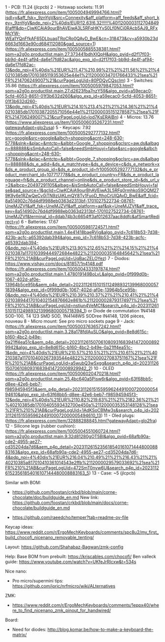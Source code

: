 1 - PCB: 11.24 (jlcpcb)
2 - Hotswap sockets: 11.91 (https://fr.aliexpress.com/item/1005004949994766.html?isdl=y&aff_fsk=_9znYgV&src=Connexity&aff_platform=aff_feeds&aff_short_key=_9znYgV&pdp_npi=2%40dis!EUR!12.63!6.32!!!!!%40!12000031127048498!afff&dp=CjwKCAiA9ourBhAVEiwA3L5RFqHKYvS0Lf0NCi0RAcb5AJ9_RFxMcYW-WEa1YQnFfkAF65DLbuaqTRoCRo0QAvD_BwE&cn=318473&cv=a5930b23d6663d1663e90cd684112080&gad_source=1) (https://fr.aliexpress.com/item/1005005885538381.html?spm=a2g0o.productlist.main.27.373441bdhXIQpH&algo_pvid=d2f17f03-bb9d-4e4f-af94-da6e17fd82ac&algo_exp_id=d2f17f03-bb9d-4e4f-af94-da6e17fd82ac-13&pdp_npi=4%40dis%21EUR%211.47%210.99%21%21%211.56%21%21%40210385db17010385119353625e44e1%2112000034701766433%21sea%21FR%214706249007%21&curPageLogUid=80PDQyCQscIm)
3 - Switches: 35.86 (https://fr.aliexpress.com/item/1005005979847053.html?spm=a2g0o.productlist.main.27.d2623fba7nzY59&algo_pvid=a59ecac0-5cfd-4053-8651-01f3b632d260&algo_exp_id=a59ecac0-5cfd-4053-8651-01f3b632d260-13&pdp_npi=4%40dis%21EUR%214.10%213.4%21%21%214.36%21%21%40210385db17010387205571056e44e1%2112000035151278587%21sea%21FR%214706249007%21&curPageLogUid=lod7KsERAlBn)
4 - Micros: 13.76 (https://www.aliexpress.us/item/1005006035267231.html?gatewayAdapt=glo2usa)
5 - Keycaps: 7.92 (https://fr.aliexpress.com/item/1005005292777132.html?src=google&src=google&albch=shopping&acnt=248-630-5778&slnk=&plac=&mtctp=&albbt=Google_7_shopping&gclsrc=aw.ds&albagn=888888&isSmbAutoCall=false&needSmbHouyi=false&src=google&albch=shopping&acnt=248-630-5778&slnk=&plac=&mtctp=&albbt=Google_7_shopping&gclsrc=aw.ds&albagn=888888&ds_e_adid=&ds_e_matchtype=&ds_e_device=c&ds_e_network=x&ds_e_product_group_id=&ds_e_product_id=fr1005005292777132&ds_e_product_merchant_id=107717778&ds_e_product_country=FR&ds_e_product_language=fr&ds_e_product_channel=online&ds_e_product_store_id=&ds_url_v=2&albcp=20497291105&albag=&isSmbAutoCall=false&needSmbHouyi=false&gad_source=1&gclid=CjwKCAiA9ourBhAVEiwA3L5RFq0rmhkoS9OQM279K9y6e1RZwQeCv0iTN9zUiKLmQY8Ty1FuoD_fthoCrUIQAvD_BwE&aff_fcid=8a514902c76d4df9988eb0363d2313bf-1701027522734-08761-UneMJZVf&aff_fsk=UneMJZVf&aff_platform=aaf&sk=UneMJZVf&aff_trace_key=8a514902c76d4df9988eb0363d2313bf-1701027522734-08761-UneMJZVf&terminal_id=ddab74b3c6654ff3af012637aac8ddfc&afSmartRedirect=y)
6 - Batteries: 17.67 (https://fr.aliexpress.com/item/1005005981724571.html?spm=a2g0o.productlist.main.1.4e41418baeRVjg&algo_pvid=7c618b53-7d38-423b-acfc-a65392dab394&algo_exp_id=7c618b53-7d38-423b-acfc-a65392dab394-0&pdp_npi=4%40dis%21EUR%213.90%212.65%21%21%214.15%21%21%40210387a117010399444972684e4822%2112000035164845642%21sea%21FR%210%21AB&curPageLogUid=UqBacZELOYez)
7 - Diodos: https://www.vishay.com/docs/81857/1n4148.pdf (https://fr.aliexpress.com/item/1005004333197874.html?spm=a2g0o.productlist.main.1.478019149BoLvL&algo_pvid=0f999d0b-1067-402d-af0e-13964b5ce95b&aem_p4p_detail=2023112615101511249893213996800005718394&algo_exp_id=0f999d0b-1067-402d-af0e-13964b5ce95b-0&pdp_npi=4%40dis%21EUR%210.39%210.37%21%21%210.41%21%21%402103894417010402154876662e861b%2112000028793174971%21sea%21FR%210%21AB&curPageLogUid=nstjun4VeMCf&search_p4p_id=2023112615101511249893213996800005718394_1)
or Diode de commutation 1N4148 SOD-100, T4 123 SMD SOD, 1N4148WS SODree IN4148, 1206 pièces, nouveau
8 - Micro mount: See pro micro sockets page
9 - Jack: (https://fr.aliexpress.com/item/1005003763657242.html?spm=a2g0o.productlist.main.3.28a178fdlAuSLO&algo_pvid=8e8d615c-b160-4bc2-b49e-0a21ff4ea51c&aem_p4p_detail=2023112615070610809316839414720008929942&algo_exp_id=8e8d615c-b160-4bc2-b49e-0a21ff4ea51c-1&pdp_npi=4%40dis%21EUR%210.57%210.5%21%21%210.61%21%21%40210387a117010400267393544e4822%2112000027083751167%21sea%21FR%210%21AB&curPageLogUid=a5wubQ3wSxgg&search_p4p_id=2023112615070610809316839414720008929942_2)
10 - OLED (https://fr.aliexpress.com/item/1005006020470218.html?spm=a2g0o.productlist.main.25.4bc640a5Pisw6r&algo_pvid=63f68bb5-d8ee-42e6-beb7-f985945945f3&aem_p4p_detail=202311261515595962449100072000005494610&algo_exp_id=63f68bb5-d8ee-42e6-beb7-f985945945f3-12&pdp_npi=4%40dis%21EUR%2110.82%219.63%21%21%2182.36%21%21%40210385db17010405593432700e450a%2112000035353148128%21sea%21FR%210%21AB&curPageLogUid=1AdKSoCBMw3s&search_p4p_id=202311261515595962449100072000005494610_13)
11 - Oled plugs: (https://fr.aliexpress.com/item/32888288845.html?gatewayAdapt=glo2fra)
12 - Silicone legs (rubber cushion): (https://fr.aliexpress.com/item/1005004551060724.html?spm=a2g0o.productlist.main.9.32d81280gOT5BI&algo_pvid=68afb90a-cde2-4955-ae27-cd35204da7d6&aem_p4p_detail=202311261523561854016107144480008883163&algo_exp_id=68afb90a-cde2-4955-ae27-cd35204da7d6-4&pdp_npi=4%40dis%21EUR%216.04%210.49%21%21%216.43%21%21%40210385a817010410361014543e2ffb%2112000029579033692%21sea%21FR%210%21AB&curPageLogUid=472SmT0nyw6U&search_p4p_id=202311261523561854016107144480008883163_5)
13 - Case: ~5 (jlcpcb)

Similar with BOM:
- https://github.com/foostan/crkbd/blob/main/corne-chocolate/doc/buildguide_en.md
New link: https://github.com/foostan/crkbd/blob/main/docs/corne-chocolate/buildguide_en.md

- https://github.com/raeedcho/temper?tab=readme-ov-file

Keycap ideas:
https://www.reddit.com/r/ErgoMechKeyboards/comments/spc8u2/my_first_build_chocofi_nicenano_removable_tenting/

Layout:
https://github.com/Shahabaz-Bagwan/zmk-config

Help:
Base BOM from prebuilt: https://kriscables.com/chocofi/
Ben valleck guide: https://www.youtube.com/watch?v=UKfeJrRIcxw&t=534s

Nice nano:
- Pro micro/supermini tips: https://github.com/joric/nrfmicro/wiki/ALternatives

ZMK:
- https://www.reddit.com/r/ErgoMechKeyboards/comments/1eppx40/where_to_find_nicenano_zmk_pinout_for_handwired/

Board:
- Need for diodes: http://blog.komar.be/how-to-make-a-keyboard-the-matrix/
